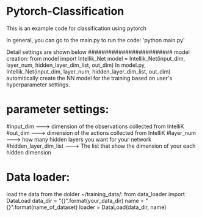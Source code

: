 # Pytorch-Classification
This is an example code for classification using pytorch

In general, you can go to the main.py to run the code:
'python main.py'

Detail settings are shown below
######################### model creation:
from model import Intellik_Net
model = Intellik_Net(input_dim, layer_num, hidden_layer_dim_list, out_dim)
In model.py, Intellik_Net(input_dim, layer_num, hidden_layer_dim_list, out_dim) automitically create the NN model for the training based on user's hyperparameter settings.

# parameter settings: 
#input_dim ---> dimension of the observations collected from IntelliK
#out_dim ---> dimension of the actions collected from IntelliK 
#layer_num  ---> how many hidden layers you want for your network
#hidden_layer_dim_list ---> The list that show the dimension of your each hidden dimension


# Data loader:
load the data from the dolder ~/training_data/: 
from data_loader import DataLoad
data_dir = "{}".format(your_data_dir)
name = "{}".format(name_of_dataset)
loader = DataLoad(data_dir, name)



